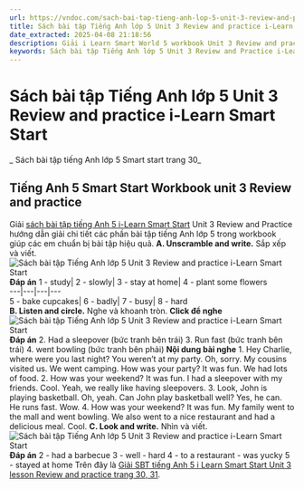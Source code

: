 ```yaml
---
url: https://vndoc.com/sach-bai-tap-tieng-anh-lop-5-unit-3-review-and-practice-i-learn-smart-start-323028
title: Sách bài tập Tiếng Anh lớp 5 Unit 3 Review and practice i-Learn Smart Start - Sách bài tập tiếng Anh lớp 5 Smart start trang 30 - VnDoc.com
date_extracted: 2025-04-08 21:18:56
description: Giải i Learn Smart World 5 workbook Unit 3 Review and practice trang 30, 31 giúp các em học sinh ôn tập kiến thức tiếng Anh trọng tâm trong Unit 3.
keywords: Sách bài tập Tiếng Anh lớp 5 Unit 3 Review and Practice i-Learn Smart Start,Sách bài tập tiếng Anh lớp 5 Smart start trang 30,smart start grade 5 workbook unit 3 Review and Practice,sách bài tập tiếng anh lớp 5 i learn smart start unit 3 Review and Practice,i Learn Smart Start 5 workbook unit 3 Review and Practice
---
```


# Sách bài tập Tiếng Anh lớp 5 Unit 3 Review and practice i-Learn Smart Start
 _ Sách bài tập tiếng Anh lớp 5 Smart start trang 30_
## Tiếng Anh 5 Smart Start Workbook unit 3 Review and practice
Giải [sách bài tập tiếng Anh 5 i-Learn Smart Start](<https://vndoc.com/sach-bai-tap-tieng-anh-lop-5-i-learn-smart-start>) Unit 3 Review and Practice hướng dẫn giải chi tiết các phần bài tập tiếng Anh lớp 5 trong workbook giúp các em chuẩn bị bài tập hiệu quả.
**A. Unscramble and write.** Sắp xếp và viết.
![Sách bài tập Tiếng Anh lớp 5 Unit 3 Review and practice i-Learn Smart Start](https://i.vdoc.vn/data/image/2024/06/27/sach-bai-tap-tieng-anh-lop-5-unit-3-review-and-practice-i-learn-smart-start-1.png)
**Đáp án**
1 - study| 2 - slowly| 3 - stay at home| 4 - plant some flowers  
---|---|---|---  
5 - bake cupcakes| 6 - badly| 7 - busy| 8 - hard  
**B. Listen and circle.** Nghe và khoanh tròn. 
**Click để nghe**
![Sách bài tập Tiếng Anh lớp 5 Unit 3 Review and practice i-Learn Smart Start](https://i.vdoc.vn/data/image/2024/06/27/sach-bai-tap-tieng-anh-lop-5-unit-3-review-and-practice-i-learn-smart-start-2.png)
**Đáp án**
2\. Had a sleepover \(bức tranh bên trái\)
3\. Run fast \(bức tranh bên trái\)
4\. went bowling \(bức tranh bên phải\)
**Nội dung bài nghe**
1\. Hey Charlie, where were you last night? You weren’t at my party.
Oh, sorry. My cousins visited us. We went camping. How was your party?
It was fun. We had lots of food.
2\. How was your weekend?
It was fun. I had a sleepover with my friends.
Cool.
Yeah, we really like having sleepovers.
3\. Look, John is playing basketball.
Oh, yeah. Can John play basketball well?
Yes, he can. He runs fast.
Wow.
4\. How was your weekend?
It was fun. My family went to the mall and went bowling. We also went to a nice restaurant and had a delicious meal.
Cool.
**C. Look and write.** Nhìn và viết. 
![Sách bài tập Tiếng Anh lớp 5 Unit 3 Review and practice i-Learn Smart Start](https://i.vdoc.vn/data/image/2024/06/27/sach-bai-tap-tieng-anh-lop-5-unit-3-review-and-practice-i-learn-smart-start-3.png)
**Đáp án**
2 - had a barbecue
3 - well - hard
4 - to a restaurant - was yucky
5 - stayed at home
Trên đây là [Giải SBT tiếng Anh 5 i Learn Smart Start Unit 3 lesson Review and practice trang 30, 31](<https://vndoc.com/sach-bai-tap-tieng-anh-lop-5-unit-3-review-and-practice-i-learn-smart-start-323028>).
